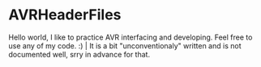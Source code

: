 # AVRHeaderFiles
Hello world,  I like to practice AVR interfacing and developing.  Feel free to use any of my code. :) |
 It is a bit "unconventionaly" written and is not documented well, srry in advance for that. 
